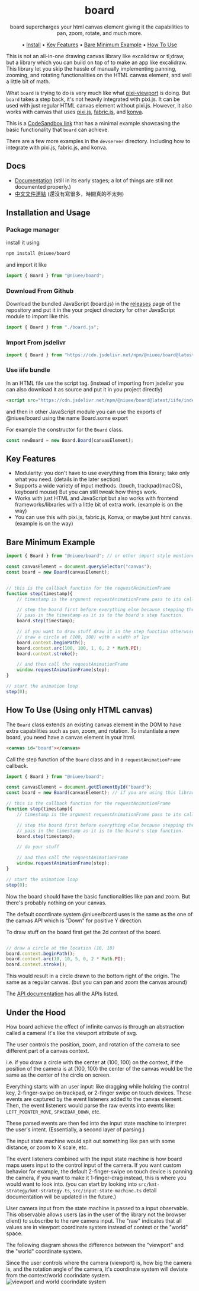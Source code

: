 <h1 align="center">
    board
</h1>
<p align="center">
    board supercharges your html canvas element giving it the capabilities to pan, zoom, rotate, and much more.
</p>

<p align="center">
  •
  <a href="#install">Install</a> •
  <a href="#key-features">Key Features</a> •
  <a href="#bare-minimum-example">Bare Minimum Example</a> •
  <a href="#how-to-use">How To Use</a>

</p>

This is not an all-in-one drawing canvas library like excalidraw or tl;draw, but a library which you can build on top of to make an app like excalidraw.
This library let you skip the hassle of manually implementing panning, zooming, and rotating functionalities on the HTML canvas element, and well a little bit of math.

What `board` is trying to do is very much like what [pixi-viewport](https://github.com/pixijs-userland/pixi-viewport) is doing. But `board` takes a step back, it's not heavily integrated with pixi.js. It can be used with just regular HTML canvas element without pixi.js. However, it also works with canvas that uses [pixi.js](https://github.com/pixijs/pixijs), [fabric.js](https://github.com/fabricjs/fabric.js), and [konva](https://github.com/konvajs/konva).

This is a [CodeSandbox link](https://codesandbox.io/p/sandbox/drp5c7) that has a minimal example showcasing the basic functionality that `board` can achieve.

There are a few more examples in the `devserver` directory. Including how to integrate with pixi.js, fabric.js, and konva.

## Docs
- [Documentation](https://niuee.github.io/board/index.html) (still in its early stages; a lot of things are still not documented properly.)
- [中文文件連結](https://niuee.github.io/board/tw/index.html) (還沒有寫很多，時間真的不太夠)

## Installation and Usage
### Package manager
install it using
```bash
npm install @niuee/board
```
and import it like
```javascript
import { Board } from "@niuee/board";
```

### Download From Github
Download the bundled JavaScript (board.js) in the [releases](https://github.com/niuee/board/releases/) page of the repository and put it in the your project directory for other JavaScript module to import like this.
```javascript
import { Board } from "./board.js";
```

### Import From jsdelivr
```javascript
import { Board } from "https://cdn.jsdelivr.net/npm/@niuee/board@latest/index.mjs";
```

### Use iife bundle
In an HTML file use the script tag. (instead of importing from jsdelivr you can also download it as source and put it in you project directly)
```html
<script src="https://cdn.jsdelivr.net/npm/@niuee/board@latest/iife/index.js"></script>
```

and then in other JavaScript module you can use the exports of @niuee/board using the name Board.some export

For example the constructor for the `Board` class.
```javascript
const newBoard = new Board.Board(canvasElement);
```

## Key Features
- Modularity: you don't have to use everything from this library; take only what you need. (details in the later section)
- Supports a wide variety of input methods. (touch, trackpad(macOS), keyboard mouse) But you can still tweak how things work.
- Works with just HTML and JavaScript but also works with frontend frameworks/libraries with a little bit of extra work. (example is on the way)
- You can use this with pixi.js, fabric.js, Konva; or maybe just html canvas. (example is on the way)

## Bare Minimum Example

```javascript
import { Board } from "@niuee/board"; // or other import style mentioned above

const canvasElement = document.querySelector("canvas");
const board = new Board(canvasElement);


// this is the callback function for the requestAnimationFrame
function step(timestamp){
    // timestamp is the argument requestAnimationFrame pass to its callback function

    // step the board first before everything else because stepping the board would wipe the canvas
    // pass in the timestamp as it is to the board's step function.
    board.step(timestamp);

    // if you want to draw stuff draw it in the step function otherwise it would not persist
    // draw a circle at (100, 100) with a width of 1px
    board.context.beginPath();
    board.context.arc(100, 100, 1, 0, 2 * Math.PI);
    board.context.stroke();

    // and then call the requestAnimationFrame
    window.requestAnimationFrame(step);
}

// start the animation loop
step(0);
```

## How To Use (Using only HTML canvas)
The `Board` class extends an existing canvas element in the DOM to have extra capabilities such as pan, zoom, and rotation.
To instantiate a new board, you need have a canvas element in your html.
```html
<canvas id="board"></canvas>
```

Call the step function of the `Board` class and in a `requestAnimationFrame` callback.
```javascript
import { Board } from "@niuee/board";

const canvasElement = document.getElementById("board");
const board = new Board(canvasElement); // if you are using this library through iife don't use the variable name board since it would have name conflict with the library

// this is the callback function for the requestAnimationFrame
function step(timestamp){
    // timestamp is the argument requestAnimationFrame pass to its callback function

    // step the board first before everything else because stepping the board would wipe the canvas
    // pass in the timestamp as it is to the board's step function.
    board.step(timestamp);

    // do your stuff

    // and then call the requestAnimationFrame
    window.requestAnimationFrame(step);
}

// start the animation loop
step(0);
```
Now the board should have the basic functionalities like pan and zoom. But there's probably nothing on your canvas.

The default coordinate system @niuee/board uses is the same as the one of the canvas API which is "Down" for positive Y direction.

To draw stuff on the board first get the 2d context of the board.
```javascript

// draw a circle at the location (10, 10)
board.context.beginPath();
board.context.arc(10, 10, 5, 0, 2 * Math.PI);
board.context.stroke();
```

This would result in a circle drawn to the bottom right of the origin. The same as a regular canvas. (but you can pan and zoom the canvas around)

The [API documentation](https://niuee.github.io/board/index.html) has all the APIs listed.

## Under the Hood
How board achieve the effect of infinite canvas is through an abstraction called a camera! It's like the viewport attribute of svg. 

The user controls the position, zoom, and rotation of the camera to see different part of a canvas context.

i.e. if you draw a circle with the center at (100, 100) on the context, if the position of the camera is at (100, 100) the center of the canvas would be the same as the center of the circle on screen.

Everything starts with an user input: like dragging while holding the control key, 2-finger-swipe on trackpad, or 2-finger swipe on touch devices.
These events are captured by the event listeners added to the canvas element. Then, the event listeners would parse the raw events into events like: `LEFT_POINTER_MOVE`, `SPACEBAR_DOWN`, etc.

These parsed events are then fed into the input state machine to interpret the user's intent. (Essentially, a second layer of parsing.)

The input state machine would spit out something like pan with some distance, or zoom to X scale, etc. 

The event listeners combined with the input state machine is how board maps users input to the control input of the camera.
If you want custom behavior for example, the default 2-finger-swipe on touch device is panning the camera, if you want to make it 1-finger-drag instead, this is where you would want to look into.
(you can start by looking into `src/kmt-strategy/kmt-strategy.ts`, `src/input-state-machine.ts` detail documentation will be updated in the future.)

User camera input from the state machine is passed to a input observable. This observable allows users (as in the user of the library not the browser client) to subscribe to the raw camera input.
The "raw" indicates that all values are in viewport coordinate system instead of context or the "world" space.

The following diagram shows the difference between the "viewport" and the "world" coordinate system.

Since the user controls where the camera (viewport) is, how big the camera is, and the rotation angle of the camera, it's coordinate system will deviate from the context/world coorindate system. 
![viewport and world coorindate system](./doc-media//coordinate-system.png)

